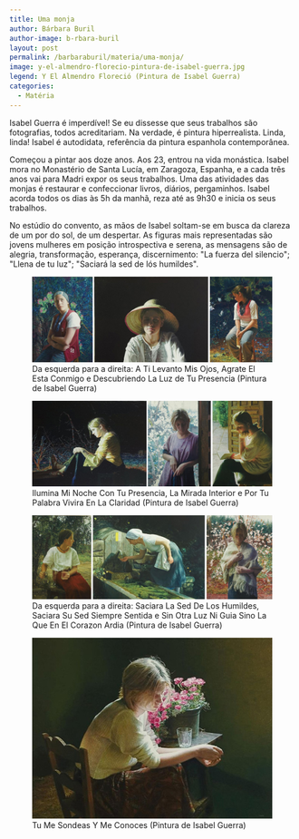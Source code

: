 ```yaml
---
title: Uma monja
author: Bárbara Buril
author-image: b-rbara-buril
layout: post
permalink: /barbaraburil/materia/uma-monja/
image: y-el-almendro-florecio-pintura-de-isabel-guerra.jpg
legend: Y El Almendro Floreció (Pintura de Isabel Guerra)
categories:
  - Matéria
---
```

Isabel Guerra é imperdível! Se eu dissesse que seus trabalhos são fotografias, todos acreditariam. Na verdade, é pintura hiperrealista. Linda, linda! Isabel é autodidata, referência da pintura espanhola contemporânea.

Começou a pintar aos doze anos. Aos 23, entrou na vida monástica. Isabel mora no Monastério de Santa Lucía, em Zaragoza, Espanha, e a cada três anos vai para Madri expor os seus trabalhos. Uma das atividades das monjas é restaurar e confeccionar livros, diários, pergaminhos. Isabel acorda todos os dias às 5h da manhã, reza até as 9h30 e inicia os seus trabalhos.

No estúdio do convento, as mãos de Isabel soltam-se em busca da clareza de um por do sol, de um despertar. As figuras mais representadas são jovens mulheres em posição introspectiva e serena, as mensagens são de alegria, transformação, esperança, discernimento: "La fuerza del silencio"; "Llena de tu luz"; "Saciará la sed de lós humildes".

<figure><img src="https://raw.githubusercontent.com/revistazena/img/master/isabel-guerra-a-ti-levanto-mis-ojos-agrate-el-esta-conmigo-descubriendo-la-luz-de-tu-presencia.jpg" alt="Da esquerda para a direita: A Ti Levanto Mis Ojos, Agrate El Esta Conmigo e Descubriendo La Luz de Tu Presencia (Pintura de Isabel Guerra)" title="Da esquerda para a direita: A Ti Levanto Mis Ojos, Agrate El Esta Conmigo e Descubriendo La Luz de Tu Presencia (Pintura de Isabel Guerra)" /><figcaption class="legenda">Da esquerda para a direita: A Ti Levanto Mis Ojos, Agrate El Esta Conmigo e Descubriendo La Luz de Tu Presencia (Pintura de Isabel Guerra)</figcaption></figure>
<figure><img src="https://raw.githubusercontent.com/revistazena/img/master/isabel-guerra-ilumina-mi-noche-con-tu-presencia-la-mirada-interior-por-tu-palabra-vivira-en-la-claridad.jpg" alt="Ilumina Mi Noche Con Tu Presencia, La Mirada Interior e Por Tu Palabra Vivira En La Claridad (Pintura de Isabel Guerra)" title="Ilumina Mi Noche Con Tu Presencia, La Mirada Interior e Por Tu Palabra Vivira En La Claridad (Pintura de Isabel Guerra)" /><figcaption class="legenda">Ilumina Mi Noche Con Tu Presencia, La Mirada Interior e Por Tu Palabra Vivira En La Claridad (Pintura de Isabel Guerra)</figcaption></figure>
<figure><img src="https://raw.githubusercontent.com/revistazena/img/master/isabel-guerra-saciara-la-sed-de-los-humildes-saciara-su-sed-siempre-sentida-sin-otra-luz-ni-guia-sino-la-que-en-el-corazon-ardia.jpg" alt="Da esquerda para a direita: Saciara La Sed De Los Humildes, Saciara Su Sed Siempre Sentida e Sin Otra Luz Ni Guia Sino La Que En El Corazon Ardia (Pintura de Isabel Guerra)" title="Da esquerda para a direita: Saciara La Sed De Los Humildes, Saciara Su Sed Siempre Sentida e Sin Otra Luz Ni Guia Sino La Que En El Corazon Ardia (Pintura de Isabel Guerra)" /><figcaption class="legenda">Da esquerda para a direita: Saciara La Sed De Los Humildes, Saciara Su Sed Siempre Sentida e Sin Otra Luz Ni Guia Sino La Que En El Corazon Ardia (Pintura de Isabel Guerra)</figcaption></figure
>
<figure><img src="https://raw.githubusercontent.com/revistazena/img/master/isabel-guerra-tu-me-sondeas-y-me-conoces.jpg" alt="Tu Me Sondeas Y Me Conoces (Pintura de Isabel Guerra)" title="Tu Me Sondeas Y Me Conoces (Pintura de Isabel Guerra)" /><figcaption class="legenda">Tu Me Sondeas Y Me Conoces (Pintura de Isabel Guerra)</figcaption></figure>